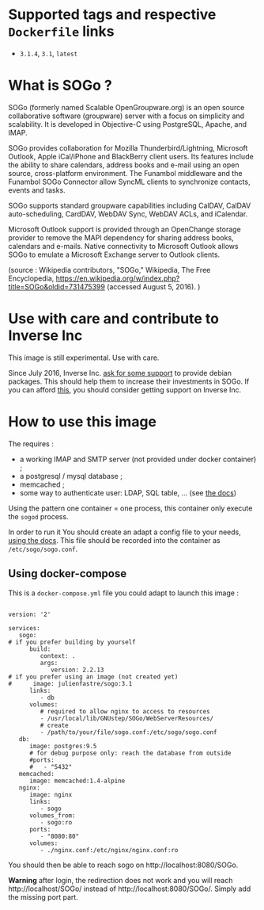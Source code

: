 # Supported tags and respective `Dockerfile` links

- `3.1.4`, `3.1`, `latest`


# What is SOGo ?

SOGo (formerly named Scalable OpenGroupware.org) is an open source collaborative software (groupware) server with a focus on simplicity and scalability. It is developed in Objective-C using PostgreSQL, Apache, and IMAP.

SOGo provides collaboration for Mozilla Thunderbird/Lightning, Microsoft Outlook, Apple iCal/iPhone and BlackBerry client users. Its features include the ability to share calendars, address books and e-mail using an open source, cross-platform environment. The Funambol middleware and the Funambol SOGo Connector allow SyncML clients to synchronize contacts, events and tasks.

SOGo supports standard groupware capabilities including CalDAV, CalDAV auto-scheduling, CardDAV, WebDAV Sync, WebDAV ACLs, and iCalendar.

Microsoft Outlook support is provided through an OpenChange storage provider to remove the MAPI dependency for sharing address books, calendars and e-mails. Native connectivity to Microsoft Outlook allows SOGo to emulate a Microsoft Exchange server to Outlook clients.

(source : Wikipedia contributors, "SOGo," Wikipedia, The Free Encyclopedia, https://en.wikipedia.org/w/index.php?title=SOGo&oldid=731475399 (accessed August 5, 2016). )

# Use with care and contribute to Inverse Inc

This image is still experimental. Use with care.

Since July 2016, Inverse Inc. [ask for some support](https://sogo.nu/nc/support/faq/article/why-production-packages-required-a-support-contract-from-inverse.html) to provide debian packages. This should help them to increase their investments in SOGo. If you can afford [this](https://sogo.nu/support/index_new.html#/commercial), you should consider getting support on Inverse Inc.

# How to use this image

The requires :

- a working IMAP and SMTP server (not provided under docker container) ;
- a postgresql / mysql database ;
- memcached ;
- some way to authenticate user: LDAP, SQL table, ... (see [the docs](SOGoInstallationGuide.pdf))

Using the pattern one container = one process, this container only execute the `sogod` process.

In order to run it You should create an adapt a config file to your needs, [using the docs](SOGoInstallationGuide.pdf). This file should be recorded into the container as `/etc/sogo/sogo.conf`.

## Using docker-compose

This is a `docker-compose.yml` file you could adapt to launch this image :

```

version: '2'

services:
   sogo:
# if you prefer building by yourself
      build: 
         context: .
         args:
            version: 2.2.13
# if you prefer using an image (not created yet)
#      image: julienfastre/sogo:3.1
      links: 
         - db
      volumes:
         # required to allow nginx to access to resources
         - /usr/local/lib/GNUstep/SOGo/WebServerResources/
         # create 
         - /path/to/your/file/sogo.conf:/etc/sogo/sogo.conf
   db:
      image: postgres:9.5
      # for debug purpose only: reach the database from outside
      #ports:
      #   - "5432"
   memcached:
      image: memcached:1.4-alpine
   nginx:
      image: nginx
      links:
         - sogo
      volumes_from:
         - sogo:ro
      ports:
         - "8080:80"
      volumes: 
         - ./nginx.conf:/etc/nginx/nginx.conf:ro

```

You should then be able to reach sogo on http://localhost:8080/SOGo.

**Warning** after login, the redirection does not work and you will reach http://localhost/SOGo/<your path> instead of http://localhost:8080/SOGo/<your path>. Simply add the missing port part.

